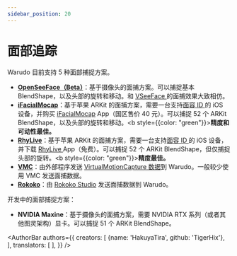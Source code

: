 ```yaml
---
sidebar_position: 20
---
```


# 面部追踪

Warudo 目前支持 5 种面部捕捉方案。

* [**OpenSeeFace（Beta）**](openseeface.md)：基于摄像头的面捕方案。可以捕捉基本 BlendShape，以及头部的旋转和移动。和 [VSeeFace ](https://www.vseeface.icu/)的面捕效果大致相仿。
* [**iFacialMocap**](ifacialmocap.md)：基于苹果 ARKit 的面捕方案，需要一台支持[面容 ID ](https://support.apple.com/zh-cn/HT208109)的 iOS 设备，并购买 [iFacialMocap](https://apps.apple.com/cn/app/id1489470545) App（国区售价 40 元）。可以捕捉 52 个 ARKit BlendShape，以及头部的旋转和移动。<b style={{color: "green"}}>**精度和可动性最佳。**</b>
* [**RhyLive**](rhylive.md)：基于苹果 ARKit 的面捕方案，需要一台支持[面容 ID ](https://support.apple.com/zh-cn/HT208109)的 iOS 设备，并下载 [RhyLive ](https://apps.apple.com/us/app/rhylive/)App（免费）。可以捕捉 52 个 ARKit BlendShape，但仅捕捉头部的旋转。<b style={{color: "green"}}>**精度最佳。**</b>
* [**VMC**](vmc.md)：由外部程序发送 [VirtualMotionCapture 数据](https://protocol.vmc.info/english)到 Warudo。一般较少使用 VMC 发送面捕数据。
* [**Rokoko**](rokoko.md)：由 [Rokoko Studio](https://www.rokoko.com/products/studio) 发送面捕数据到 Warudo。

开发中的面部捕捉方案：

* **NVIDIA Maxine**：基于摄像头的面捕方案，需要 NVIDIA RTX 系列（或者其他图灵架构）显卡。可以捕捉 51 个 ARKit BlendShape。

<AuthorBar authors={{
  creators: [
    {name: 'HakuyaTira', github: 'TigerHix'},
  ],
  translators: [
  ],
}} />
